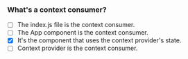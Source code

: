 ### What's a context consumer?

- [ ] The index.js file is the context consumer.
- [ ] The App component is the context consumer.
- [x] It's the component that uses the context provider's state.
- [ ] Context provider is the context consumer.
